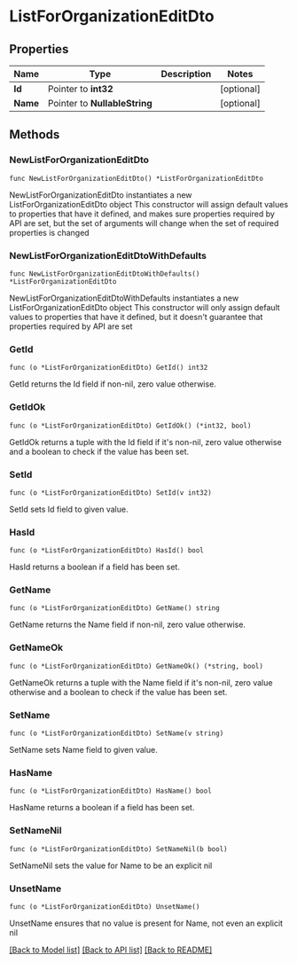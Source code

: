 # ListForOrganizationEditDto

## Properties

Name | Type | Description | Notes
------------ | ------------- | ------------- | -------------
**Id** | Pointer to **int32** |  | [optional] 
**Name** | Pointer to **NullableString** |  | [optional] 

## Methods

### NewListForOrganizationEditDto

`func NewListForOrganizationEditDto() *ListForOrganizationEditDto`

NewListForOrganizationEditDto instantiates a new ListForOrganizationEditDto object
This constructor will assign default values to properties that have it defined,
and makes sure properties required by API are set, but the set of arguments
will change when the set of required properties is changed

### NewListForOrganizationEditDtoWithDefaults

`func NewListForOrganizationEditDtoWithDefaults() *ListForOrganizationEditDto`

NewListForOrganizationEditDtoWithDefaults instantiates a new ListForOrganizationEditDto object
This constructor will only assign default values to properties that have it defined,
but it doesn't guarantee that properties required by API are set

### GetId

`func (o *ListForOrganizationEditDto) GetId() int32`

GetId returns the Id field if non-nil, zero value otherwise.

### GetIdOk

`func (o *ListForOrganizationEditDto) GetIdOk() (*int32, bool)`

GetIdOk returns a tuple with the Id field if it's non-nil, zero value otherwise
and a boolean to check if the value has been set.

### SetId

`func (o *ListForOrganizationEditDto) SetId(v int32)`

SetId sets Id field to given value.

### HasId

`func (o *ListForOrganizationEditDto) HasId() bool`

HasId returns a boolean if a field has been set.

### GetName

`func (o *ListForOrganizationEditDto) GetName() string`

GetName returns the Name field if non-nil, zero value otherwise.

### GetNameOk

`func (o *ListForOrganizationEditDto) GetNameOk() (*string, bool)`

GetNameOk returns a tuple with the Name field if it's non-nil, zero value otherwise
and a boolean to check if the value has been set.

### SetName

`func (o *ListForOrganizationEditDto) SetName(v string)`

SetName sets Name field to given value.

### HasName

`func (o *ListForOrganizationEditDto) HasName() bool`

HasName returns a boolean if a field has been set.

### SetNameNil

`func (o *ListForOrganizationEditDto) SetNameNil(b bool)`

 SetNameNil sets the value for Name to be an explicit nil

### UnsetName
`func (o *ListForOrganizationEditDto) UnsetName()`

UnsetName ensures that no value is present for Name, not even an explicit nil

[[Back to Model list]](../README.md#documentation-for-models) [[Back to API list]](../README.md#documentation-for-api-endpoints) [[Back to README]](../README.md)


